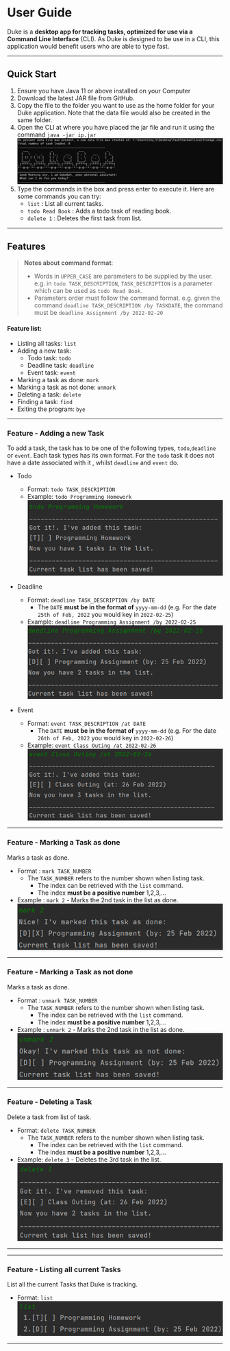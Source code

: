 # User Guide
Duke is a **desktop app for tracking tasks, 
optimized for use via a Command Line Interface** (CLI).
As Duke is designed to be use in a CLI, this 
application would benefit users who are able to type fast.

---

## Quick Start
1. Ensure you have Java 11 or above installed on your Computer
2. Download the latest JAR file from GitHub.
3. Copy the file to the folder you want to use as the home folder for your Duke application. 
Note that the data file would also be created in the same folder.
4. Open the CLI at where you have placed the jar file and run it using the command
   `java -jar ip.jar`
   <br>![Run Sample](https://raw.githubusercontent.com/froststein/ip/master/images/runSample.PNG)
5. Type the commands in the box and press enter to execute it. 
Here are some commands you can try:
   - `list` : List all current tasks.
   - `todo Read Book` : Adds a todo task of reading book.
   - `delete 1` : Deletes the first task from list.

---

## Features

>  **Notes about command format**:
>- Words in `UPPER_CASE` are parameters to be supplied by the user.
    e.g. in `todo TASK_DESCRIPTION`, `TASK_DESCRIPTION` is a parameter which can be used as 
   `todo Read Book`.
>- Parameters order must follow the command format.
   e.g. given the command `deadline TASK_DESCRIPTION /by TASKDATE`, the command must be
   `deadline Assignment /by 2022-02-20`


#### Feature list:
* Listing all tasks: `list`
* Adding a new task:
   * Todo task: `todo`
   * Deadline task: `deadline`
   * Event task: `event`
* Marking a task as done: `mark`
* Marking a task as not done: `unmark`
* Deleting a task: `delete`
* Finding a task: `find`
* Exiting the program: `bye`

---

### Feature - Adding a new Task

To add a task, the task has to be one of the following types, `todo`,`deadline` or `event`.
Each task types has its own format. For the `todo` task it does not have a date associated with it
, whilst `deadline` and `event` do.

* Todo
  * Format: `todo TASK_DESCRIPTION`
  * Example: `todo Programming Homework`
    <br>![Adding Todo Task](https://raw.githubusercontent.com/froststein/ip/master/images/todoCommand.PNG)
  

* Deadline
  * Format: `deadline TASK_DESCRIPTION /by DATE`
    * The `DATE` **must be in the format of** `yyyy-mm-dd` 
    (e.g. For the date `25th of Feb, 2022` you would key in `2022-02-25`)
  * Example: `deadline Programming Assignment /by 2022-02-25`
    <br>![Adding Deadline Task](https://raw.githubusercontent.com/froststein/ip/master/images/deadlineCommand.PNG)   


* Event
  * Format: `event TASK_DESCRIPTION /at DATE`
    * The `DATE` **must be in the format of** `yyyy-mm-dd`
      (e.g. For the date `26th of Feb, 2022` you would key in `2022-02-26`)
  * Example: `event Class Outing /at 2022-02-26`
    <br>![Adding Event Task](https://raw.githubusercontent.com/froststein/ip/master/images/eventCommand.PNG)


---

### Feature - Marking a Task as done
Marks a task as done.
* Format : `mark TASK_NUMBER`
  * The `TASK_NUMBER` refers to the number shown when listing task. 
    * The index can be retrieved with the `list` command. 
    * The index **must be a positive number** 1,2,3,...
* Example : `mark 2` - Marks the 2nd task in the list as done.
  <br>![Marking Task](https://raw.githubusercontent.com/froststein/ip/master/images/markCommand.PNG)

---

### Feature - Marking a Task as not done
Marks a task as done.
* Format : `unmark TASK_NUMBER`
    * The `TASK_NUMBER` refers to the number shown when listing task.
        * The index can be retrieved with the `list` command.
        * The index **must be a positive number** 1,2,3,...
* Example : `unmark 2` - Marks the 2nd task in the list as done.
  <br>![Unmarking Task](https://raw.githubusercontent.com/froststein/ip/master/images/unmarkCommand.PNG)


---

### Feature - Deleting a Task
Delete a task from list of task.
* Format: `delete TASK_NUMBER`
  * The `TASK_NUMBER` refers to the number shown when listing task.
    * The index can be retrieved with the `list` command.
    * The index **must be a positive number** 1,2,3,...
* Example: `delete 3` - Deletes the 3rd task in the list.
  <br>![Deleting Task](https://raw.githubusercontent.com/froststein/ip/master/images/deleteCommand.PNG)

---

---

### Feature - Listing all current Tasks
List all the current Tasks that Duke is tracking.
* Format: `list`
  <br>![Listing Task](https://raw.githubusercontent.com/froststein/ip/master/images/listCommand.PNG)


---

